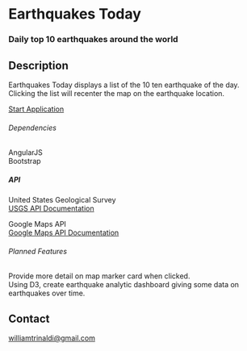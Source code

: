 # Earthquakes Today
### Daily top 10 earthquakes around the world

## Description
Earthquakes Today displays a list of the 10 ten earthquake of the day.  
Clicking the list will recenter the map on the earthquake location.  

[Start Application](https://wtrinaldi.github.io/earthquakeAppAngularJS/)

###### Dependencies
AngularJS <br>
Bootstrap

##### API
United States Geological Survey <br>
[USGS API Documentation](https://earthquake.usgs.gov/fdsnws/event/1/)

Google Maps API <br>
[Google Maps API Documentation](https://developers.google.com/maps/documentation/javascript/tutorial)

###### Planned Features
Provide more detail on map marker card when clicked. <br>
Using D3, create earthquake analytic dashboard giving some data on earthquakes over time.

## Contact

williamtrinaldi@gmail.com
 
